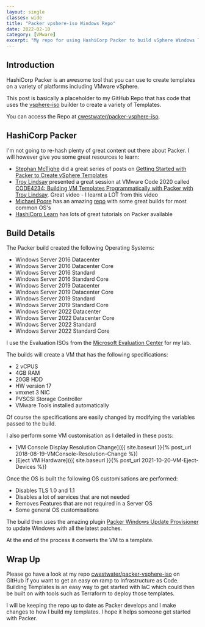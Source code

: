```yaml
---
layout: single
classes: wide
title: "Packer vpshere-iso Windows Repo"
date: 2022-02-10
category: [VMware]
excerpt: "My repo for using HashiCorp Packer to build vSphere Windows Templates"
---
```

## Introduction

HashiCorp Packer is an awesome tool that you can use to create templates on a variety of platforms including VMware vSphere.

This post is basically a placeholder to my GitHub Repo that has code that uses the [vsphere-iso](https://www.packer.io/plugins/builders/vsphere/vsphere-iso) builder to create a variety of Templates.

You can access the Repo at [cwestwater/packer-vsphere-iso](https://github.com/cwestwater/packer-vsphere-iso).

## HashiCorp Packer

I'm not going to re-hash plenty of great content out there about Packer. I will however give you some great resources to learn:

- [Stephan McTighe](https://twitter.com/vStephanMcTighe) did a great series of posts on [Getting Started with Packer to Create vSphere Templates](https://stephanmctighe.com/2021/06/15/getting-started-with-packer-to-create-vsphere-templates-part-1/)
- [Troy Lindsay](https://twitter.com/troylindsay42) presented a great session at VMware Code 2020 called [CODE4234: Building VM Templates Programmatically with Packer with Troy Lindsay](https://youtu.be/mO0oeCAjeO8). Great video - I learnt a LOT from this video
- [Michael Poore](https://twitter.com/mpoore) has an amazing [repo](https://github.com/v12n-io/packer) with some great builds for most common OS's
- [HashiCorp Learn](https://learn.hashicorp.com/packer) has lots of great tutorials on Packer available

## Build Details

The Packer build created the following Operating Systems:

- Windows Server 2016 Datacenter
- Windows Server 2016 Datacenter Core
- Windows Server 2016 Standard
- Windows Server 2016 Standard Core
- Windows Server 2019 Datacenter
- Windows Server 2019 Datacenter Core
- Windows Server 2019 Standard
- Windows Server 2019 Standard Core
- Windows Server 2022 Datacenter
- Windows Server 2022 Datacenter Core
- Windows Server 2022 Standard
- Windows Server 2022 Standard Core

I use the Evaluation ISOs from the [Microsoft Evaluation Center](https://www.microsoft.com/en-gb/evalcenter/evaluate-windows-server) for my lab.

The builds will create a VM that has the following specifications:

- 2 vCPUS
- 4GB RAM
- 20GB HDD
- HW version 17
- vmxnet 3 NIC
- PVSCSI Storage Controller
- VMware Tools installed automatically

Of course the specifications are easily changed by modifying the variables passed to the build.

I also perform some VM customisation as I detailed in these posts:

- [VM Console Display Resolution Change]({{ site.baseurl }}{% post_url 2018-08-19-VMConsole-Resolution-Change %})
- [Eject VM Hardware]({{ site.baseurl }}{% post_url 2021-10-20-VM-Eject-Devices %})

Once the OS is built the following OS customisations are performed:

- Disables TLS 1.0 and 1.1
- Disables a lot of services that are not needed
- Removes Features that are not required in a Server OS
- Some general OS customisations

The build then uses the amazing plugin [Packer Windows Update Provisioner](https://github.com/rgl/packer-plugin-windows-update) to update Windows with all the latest patches.

At the end of the process it converts the VM to a template.

## Wrap Up

Please go have a look at my repo [cwestwater/packer-vsphere-iso](https://github.com/cwestwater/packer-vsphere-iso) on GitHub if you want to get an easy on ramp to Infrastructure as Code. Building Templates is an easy way to get started with IaC which could then be built on with tools such as Terraform to deploy those templates.

I will be keeping the repo up to date as Packer develops and I make changes to how I build my templates. I hope it helps someone get started with Packer.
